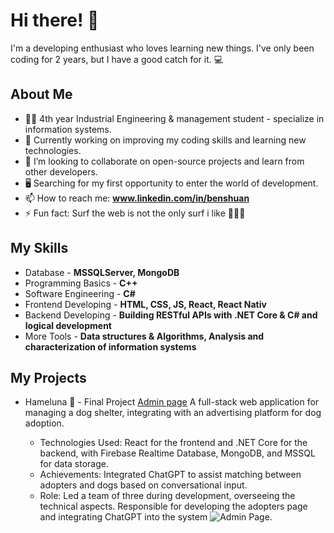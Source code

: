 # Hi there! 👋

I'm a developing enthusiast who loves learning new things. I've only been coding for 2 years, but I have a good catch for it. 💻

## About Me

- 👨‍🎓 4th year Industrial Engineering & management student - specialize in information systems.
- 🔭 Currently working on improving my coding skills and learning new technologies.
- 👯 I’m looking to collaborate on open-source projects and learn from other developers.
- 🖥 Searching for my first opportunity to enter the world of development. 
- 📫 How to reach me: **www.linkedin.com/in/benshuan**
- ⚡ Fun fact: Surf the web is not the only surf i like 🏄‍♂️😉

## My Skills

- Database - **MSSQLServer, MongoDB**
-	Programming Basics - **C++**
-	Software Engineering - **C#**
-	Frontend Developing - **HTML, CSS, JS, React, React Nativ**
-	Backend Developing - **Building RESTful APIs with .NET Core & C# and logical development**
-	More Tools - **Data structures & Algorithms, Analysis and characterization of information systems**

## My Projects

- Hameluna 🐶 - Final Project [Admin page](https://proj.ruppin.ac.il/cgroup54/test2/tar2/dist/#/admin)
  A full-stack web application for managing a dog shelter, integrating with an advertising 
  platform for dog adoption.
  
  * Technologies Used: React for the frontend and .NET Core for the backend, with 
  Firebase Realtime Database, MongoDB, and MSSQL for data storage.
  * Achievements: Integrated ChatGPT to assist matching between adopters and dogs 
  based on conversational input.
  * Role: Led a team of three during development, overseeing the technical aspects. 
  Responsible for developing the adopters page and integrating ChatGPT into the 
  system
  ![Admin Page.]([https://myoctocat.com/assets/images/base-octocat.svg](https://firebasestorage.googleapis.com/v0/b/rpsruppin-79109.appspot.com/o/images%2Frue11p112%2FScreenshots%2FscreenShot866.6298754534579.jpeg?alt=media&token=8a3e9a61-9a76-4481-9347-e03d0dffc41d))



